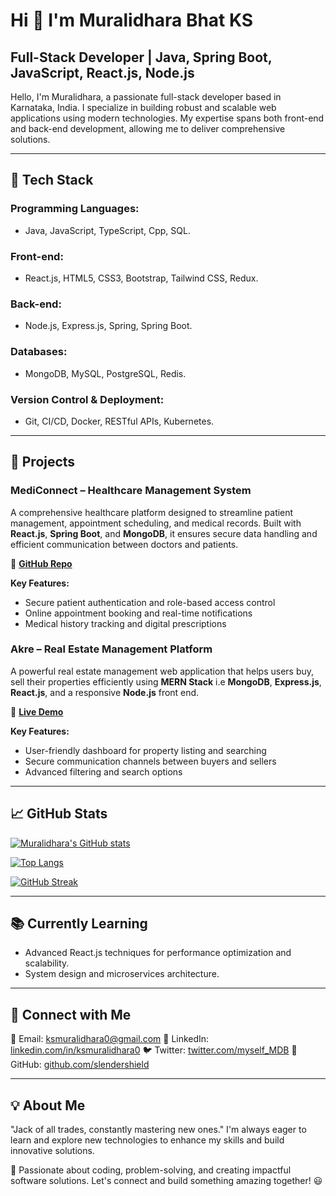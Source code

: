 # Hi 👋 I'm Muralidhara Bhat KS

## Full-Stack Developer | Java, Spring Boot, JavaScript, React.js, Node.js

Hello, I'm Muralidhara, a passionate full-stack developer based in Karnataka, India. I specialize in building robust and scalable web applications using modern technologies. 
My expertise spans both front-end and back-end development, allowing me to deliver comprehensive solutions.

---

## 🔧 Tech Stack

### Programming Languages:
- Java, JavaScript, TypeScript, Cpp, SQL.

### Front-end:
- React.js, HTML5, CSS3, Bootstrap, Tailwind CSS, Redux.

### Back-end:
- Node.js, Express.js, Spring, Spring Boot.

### Databases:
- MongoDB, MySQL, PostgreSQL, Redis.

### Version Control & Deployment:
- Git, CI/CD, Docker, RESTful APIs, Kubernetes. 

---

## 🚀 Projects

### MediConnect – Healthcare Management System
A comprehensive healthcare platform designed to streamline patient management, appointment scheduling, and medical records. Built with **React.js**, **Spring Boot**, and **MongoDB**, it ensures secure data handling and efficient communication between doctors and patients.

🔗 **[GitHub Repo](https://github.com/SlenderShield/MediConnect)**

**Key Features:**
- Secure patient authentication and role-based access control
- Online appointment booking and real-time notifications
- Medical history tracking and digital prescriptions

### Akre – Real Estate Management Platform
A powerful real estate management web application that helps users buy, sell their properties efficiently using **MERN Stack** i.e **MongoDB**, **Express.js**, **React.js**, and a responsive **Node.js** front end.

🔗 **[Live Demo](https://akrenow.in/)**

**Key Features:**
- User-friendly dashboard for property listing and searching
- Secure communication channels between buyers and sellers
- Advanced filtering and search options

---

## 📈 GitHub Stats

[![Muralidhara's GitHub stats](https://github-readme-stats.vercel.app/api?username=slendershield&show_icons=true&theme=dark)](https://github.com/slendershield)

[![Top Langs](https://github-readme-stats.vercel.app/api/top-langs/?username=slendershield&layout=compact&theme=dark)](https://github.com/slendershield)

[![GitHub Streak](https://github-readme-streak-stats.herokuapp.com/?user=slendershield&theme=dark)](https://github.com/slendershield)

---

## 📚 Currently Learning
- Advanced React.js techniques for performance optimization and scalability.
- System design and microservices architecture.

---

## 💬 Connect with Me

📧 Email: [ksmuralidhara0@gmail.com](mailto:ksmuralidhara0@gmail.com)
💼 LinkedIn: [linkedin.com/in/ksmuralidhara0](https://www.linkedin.com/in/ksmuralidhara0)
🐦 Twitter: [twitter.com/myself_MDB](https://www.twitter.com/myself_MDB)
📌 GitHub: [github.com/slendershield](https://www.github.com/slendershield)

---

## 💡 About Me
"Jack of all trades, constantly mastering new ones." I'm always eager to learn and explore new technologies to enhance my skills and build innovative solutions.

🚀 Passionate about coding, problem-solving, and creating impactful software solutions. Let's connect and build something amazing together! 😃
